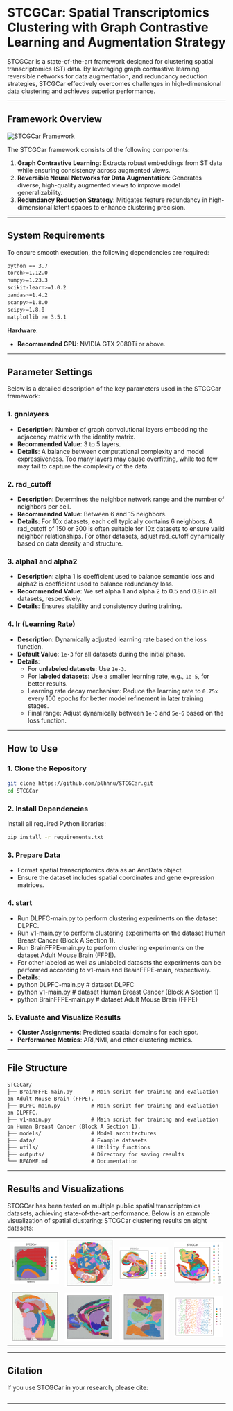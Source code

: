 
# STCGCar: Spatial Transcriptomics Clustering with Graph Contrastive Learning and Augmentation Strategy

STCGCar is a state-of-the-art framework designed for clustering spatial transcriptomics (ST) data. By leveraging graph contrastive learning, reversible networks for data augmentation, and redundancy reduction strategies, STCGCar effectively overcomes challenges in high-dimensional data clustering and achieves superior performance.

---

## Framework Overview

![STCGCar Framework](image/STCGCar.png)

The STCGCar framework consists of the following components:
1. **Graph Contrastive Learning**: Extracts robust embeddings from ST data while ensuring consistency across augmented views.
2. **Reversible Neural Networks for Data Augmentation**: Generates diverse, high-quality augmented views to improve model generalizability.
3. **Redundancy Reduction Strategy**: Mitigates feature redundancy in high-dimensional latent spaces to enhance clustering precision.

---

## System Requirements

To ensure smooth execution, the following dependencies are required:

```bash
python == 3.7
torch>=1.12.0
numpy>=1.23.3
scikit-learn>=1.0.2
pandas>=1.4.2
scanpy>=1.8.0
scipy>=1.8.0
matplotlib >= 3.5.1
```

**Hardware**:
- **Recommended GPU**: NVIDIA GTX 2080Ti or above.

---

## Parameter Settings

Below is a detailed description of the key parameters used in the STCGCar framework:

### **1. gnnlayers**
- **Description**: Number of graph convolutional layers embedding the adjacency matrix with the identity matrix.
- **Recommended Value**: 3 to 5 layers.
- **Details**: A balance between computational complexity and model expressiveness. Too many layers may cause overfitting, while too few may fail to capture the complexity of the data.

### **2. rad_cutoff**
- **Description**: Determines the neighbor network range and the number of neighbors per cell.
- **Recommended Value**: Between 6 and 15 neighbors.
- **Details**: For 10x datasets, each cell typically contains 6 neighbors. A rad_cutoff of 150 or 300 is often suitable for 10x datasets to ensure valid neighbor relationships. For other datasets, adjust rad_cutoff dynamically based on data density and structure.

### **3. alpha1 and alpha2**
- **Description**: alpha 1 is coefficient used to balance semantic loss and alpha2 is coefficient used to balance redundancy loss. 
- **Recommended Value**: We set alpha 1 and alpha 2 to 0.5 and 0.8 in all datasets, respectively. 
- **Details**: Ensures stability and consistency during training.

### **4. lr (Learning Rate)**
- **Description**: Dynamically adjusted learning rate based on the loss function.
- **Default Value**: `1e-3` for all datasets during the initial phase.
- **Details**:
  - For **unlabeled datasets**: Use `1e-3`.
  - For **labeled datasets**: Use a smaller learning rate, e.g., `1e-5`, for better results.
  - Learning rate decay mechanism: Reduce the learning rate to `0.75x` every 100 epochs for better model refinement in later training stages.
  - Final range: Adjust dynamically between `1e-3` and `5e-6` based on the loss function.

---

## How to Use

### **1. Clone the Repository**
```bash
git clone https://github.com/plhhnu/STCGCar.git
cd STCGCar
```

### **2. Install Dependencies**
Install all required Python libraries:
```bash
pip install -r requirements.txt
```

### **3. Prepare Data**
- Format spatial transcriptomics data as an AnnData object.
- Ensure the dataset includes spatial coordinates and gene expression matrices.


### **4. start**
- Run DLPFC-main.py to perform clustering experiments on the dataset DLPFC.
- Run v1-main.py to perform clustering experiments on the dataset Human Breast Cancer (Block A Section 1).
- Run BrainFFPE-main.py to perform clustering experiments on the dataset Adult Mouse Brain (FFPE).
- For other labeled as well as unlabeled datasets the experiments can be performed according to v1-main and BeainFFPE-main, respectively.
- **Details**:
- python DLPFC-main.py           # dataset DLPFC
- python v1-main.py              # dataset Human Breast Cancer (Block A Section 1)
- python BrainFFPE-main.py       # dataset Adult Mouse Brain (FFPE)



### **5. Evaluate and Visualize Results**
- **Cluster Assignments**: Predicted spatial domains for each spot.
- **Performance Metrics**: ARI,NMI, and other clustering metrics.

---

## File Structure

```plaintext
STCGCar/
├── BrainFFPE-main.py      # Main script for training and evaluation on Adult Mouse Brain (FFPE).
├── DLPFC-main.py          # Main script for training and evaluation on DLPFFC.
├── v1-main.py             # Main script for training and evaluation on Human Breast Cancer (Block A Section 1).
├── models/                # Model architectures
├── data/                  # Example datasets
├── utils/                 # Utility functions
├── outputs/               # Directory for saving results
└── README.md              # Documentation
```

---

## Results and Visualizations

STCGCar has been tested on multiple public spatial transcriptomics datasets, achieving state-of-the-art performance. Below is an example visualization of spatial clustering:
STCGCar clustering results on eight datasets:

<table>
  <tr>
    <td><img src="result/clustering.jpg" alt="Dataset 1" width="200"/></td>
    <td><img src="result/STCGCar_DCIS.jpg" alt="Dataset 2" width="200"/></td>
    <td><img src="result/STCGCar_E1S1.jpg" alt="Dataset 3" width="200"/></td>
    <td><img src="result/STCGCar_E2S2.jpg" alt="Dataset 4" width="200"/></td>
  </tr>
  <tr>
    <td><img src="result/STCGCar_mouse_brain.jpg" alt="Dataset 5" width="200"/></td>
    <td><img src="result/STCGCar_setionAgain_ARI=0.548.jpg" alt="Dataset 6" width="200"/></td>
    <td><img src="result/V1_ARI=0.705.jpg" alt="Dataset 7" width="200"/></td>
    <td><img src="result/STCGCar_starmap_ARI1=0.709.jpg" alt="Dataset 8" width="200"/></td>
  </tr>
</table>



---

## Citation

If you use STCGCar in your research, please cite:

```bibtex

```

---
